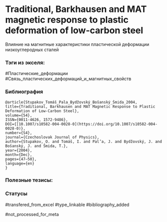 # Traditional, Barkhausen and MAT magnetic response to plastic deformation of low-carbon steel

Влияние на магнитные характеристики пластической деформации низкоуглеродных сталей

### Тэги из экселя:
#Пластические_деформации
#Связь_пластических_деформаций_и_магнитных_свойств 

### Библиография
```
@article{Stupakov_Tomáš_Pala_Bydžovský_Bošanský_Šmida_2004,
title={Traditional, Barkhausen and MAT Magnetic Response to Plastic Deformation of Low-Carbon Steel},
volume={54},
ISSN={0011-4626, 1572-9486},
DOI={[10.1007/s10582-004-0028-0](https://doi.org/10.1007/s10582-004-0028-0)},
number={S4},
journal={Czechoslovak Journal of Physics},
author={Stupakov, O. and Tomáš, I. and Pal’a, J. and Bydžovský, J. and Bošanský, J. and Šmida, T.},
year={2004},
month={Dec},
pages={47–50},
language={en}
}
```

### Полезные тезисы:

### Статусы
#transfered_from_excel 
#type_linkable 
#bibliography_added

#not_processed_for_meta
